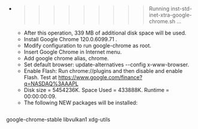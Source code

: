* >>>>>>>>> Running inst-std-inet-xtra-google-chrome.sh ...
  * After this operation, 339 MB of additional disk space will be used.
  * Install Google Chrome 120.0.6099.71 .
  * Modify configuration to run google-chrome as root.
  * Insert Google Chrome in Internet menu.
  * Add google chrome alias, chrome.
  * Set default browser: update-alternatives --config x-www-browser.
  * Enable Flash: Run chrome://plugins and then disable and enable Flash. Test at https://www.google.com/finance?q=NASDAQ%3AAAPL
  * Disk size = 5454236K. Space Used = 433888K. Runtime = 00:00:00:09.
  * The following NEW packages will be installed:
  ```bash
google-chrome-stable libvulkan1 xdg-utils
  ```
